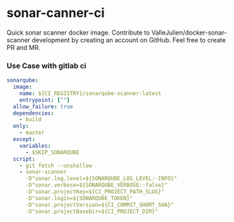 # sonar-canner-ci

Quick sonar scanner docker image. 
Contribute to ValleJulien/docker-sonar-scanner development by creating an account on GitHub.
Feel free to create PR and MR.

### Use Case with gitlab ci
```yaml
sonarqube:
  image:
    name: ${CI_REGISTRY}/sonarqube-scanner:latest
    entrypoint: [""]
  allow_failure: true
  dependencies:
    - build
  only:
    - master
  except:
    variables:
      - $SKIP_SONARQUBE
  script:
    - git fetch --unshallow
    - sonar-scanner
      -D"sonar.log.level=${SONARQUBE_LOG_LEVEL:-INFO}"
      -D"sonar.verbose=${SONARQUBE_VERBOSE:-false}"
      -D"sonar.projectKey=${CI_PROJECT_PATH_SLUG}"
      -D"sonar.login=${SONARQUBE_TOKEN}"
      -D"sonar.projectVersion=${CI_COMMIT_SHORT_SHA}"
      -D"sonar.projectBaseDir=${CI_PROJECT_DIR}"
```
